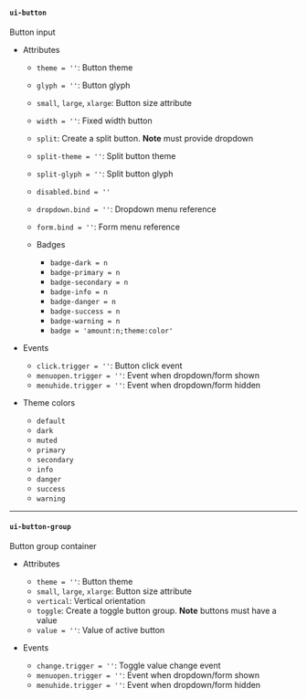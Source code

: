 #### `ui-button`
Button input

* Attributes
  * `theme = ''`: Button theme
  * `glyph = ''`: Button glyph
  * `small`, `large`, `xlarge`: Button size attribute
  * `width = ''`: Fixed width button
  * `split`: Create a split button. __Note__ must provide dropdown
  * `split-theme = ''`: Split button theme
  * `split-glyph = ''`: Split button glyph
  * `disabled.bind = ''`
  * `dropdown.bind = ''`: Dropdown menu reference
  * `form.bind = ''`: Form menu reference

  * Badges
    * `badge-dark = n`
    * `badge-primary = n`
    * `badge-secondary = n`
    * `badge-info = n`
    * `badge-danger = n`
    * `badge-success = n`
    * `badge-warning = n`
    * `badge = 'amount:n;theme:color'`

* Events
  * `click.trigger = ''`: Button click event
  * `menuopen.trigger = ''`: Event when dropdown/form shown
  * `menuhide.trigger = ''`: Event when dropdown/form hidden

* Theme colors
  * `default`
  * `dark`
  * `muted`
  * `primary`
  * `secondary`
  * `info`
  * `danger`
  * `success`
  * `warning`

---

#### `ui-button-group`
Button group container

* Attributes
  * `theme = ''`: Button theme
  * `small`, `large`, `xlarge`: Button size attribute
  * `vertical`: Vertical orientation
  * `toggle`: Create a toggle button group. __Note__ buttons must have a value
  * `value = ''`: Value of active button

* Events
  * `change.trigger = ''`: Toggle value change event
  * `menuopen.trigger = ''`: Event when dropdown/form shown
  * `menuhide.trigger = ''`: Event when dropdown/form hidden
